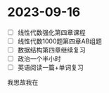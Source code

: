 # 2023-09-16

* [ ] 线性代数强化第四章课程
* [ ] 线性代数1000题第四章AB组题
* [ ] 数据结构第四章继续复习
* [ ] 政治一个半小时
* [ ] 英语阅读一篇+单词复习

我思故我在
